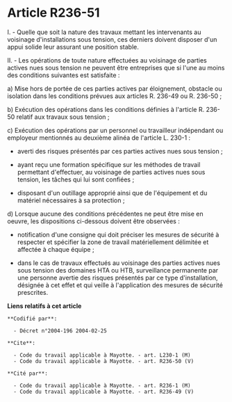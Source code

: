 # Article R236-51

I. - Quelle que soit la nature des travaux mettant les intervenants au voisinage d'installations sous tension, ces derniers
doivent disposer d'un appui solide leur assurant une position stable.

II. - Les opérations de toute nature effectuées au voisinage de parties actives nues sous tension ne peuvent être entreprises
que si l'une au moins des conditions suivantes est satisfaite :

a) Mise hors de portée de ces parties actives par éloignement, obstacle ou isolation dans les conditions prévues aux articles
R. 236-49 ou R. 236-50 ;

b) Exécution des opérations dans les conditions définies à l'article R. 236-50 relatif aux travaux sous tension ;

c) Exécution des opérations par un personnel ou travailleur indépendant ou employeur mentionnés au deuxième alinéa de
l'article L. 230-1 :

- averti des risques présentés par ces parties actives nues sous tension ;

- ayant reçu une formation spécifique sur les méthodes de travail permettant d'effectuer, au voisinage de parties actives
nues sous tension, les tâches qui lui sont confiées ;

- disposant d'un outillage approprié ainsi que de l'équipement et du matériel nécessaires à sa protection ;

d) Lorsque aucune des conditions précédentes ne peut être mise en oeuvre, les dispositions ci-dessous doivent être
observées :

- notification d'une consigne qui doit préciser les mesures de sécurité à respecter et spécifier la zone de travail
matériellement délimitée et affectée à chaque équipe ;

- dans le cas de travaux effectués au voisinage des parties actives nues sous tension des domaines HTA ou HTB, surveillance
permanente par une personne avertie des risques présentés par ce type d'installation, désignée à cet effet et qui veille à
l'application des mesures de sécurité prescrites.

**Liens relatifs à cet article**

	**Codifié par**:

	  - Décret n°2004-196 2004-02-25

	**Cite**:

	  - Code du travail applicable à Mayotte. - art. L230-1 (M)
	  - Code du travail applicable à Mayotte. - art. R236-50 (V)

	**Cité par**:

	  - Code du travail applicable à Mayotte. - art. R236-1 (M)
	  - Code du travail applicable à Mayotte. - art. R236-49 (V)
